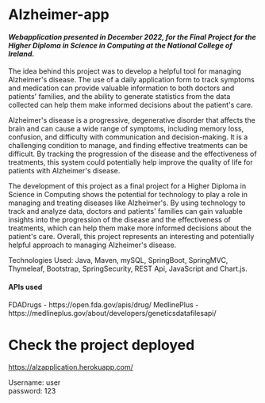 # Alzheimer-app
<h4><i>Webapplication presented in December 2022, for the Final Project for the Higher Diploma in Science in Computing at the National College of Ireland.</i></h3>


The idea behind this project was to develop a helpful tool for managing Alzheimer's disease. The use of a daily application form to track symptoms and medication can provide valuable information to both doctors and patients' families, and the ability to generate statistics from the data collected can help them make informed decisions about the patient's care.

Alzheimer's disease is a progressive, degenerative disorder that affects the brain and can cause a wide range of symptoms, including memory loss, confusion, and difficulty with communication and decision-making. It is a challenging condition to manage, and finding effective treatments can be difficult. By tracking the progression of the disease and the effectiveness of treatments, this system could potentially help improve the quality of life for patients with Alzheimer's disease.

The development of this project as a final project for a Higher Diploma in Science in Computing shows the potential for technology to play a role in managing and treating diseases like Alzheimer's. By using technology to track and analyze data, doctors and patients' families can gain valuable insights into the progression of the disease and the effectiveness of treatments, which can help them make more informed decisions about the patient's care. Overall, this project represents an interesting and potentially helpful approach to managing Alzheimer's disease.


Technologies Used: Java, Maven, mySQL, SpringBoot, SpringMVC, Thymeleaf, Bootstrap, SpringSecurity, REST Api, JavaScript and Chart.js.

<h4>APIs used</h4>
FDADrugs - https://open.fda.gov/apis/drug/
MedlinePlus - https://medlineplus.gov/about/developers/geneticsdatafilesapi/


# Check the project deployed
https://alzapplication.herokuapp.com/ 
 
 Username: user </br>
 password: 123
